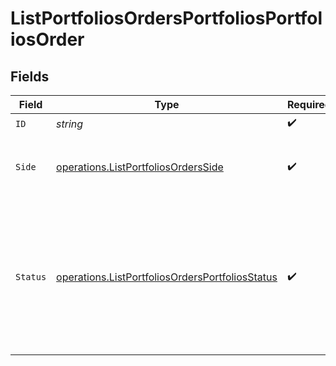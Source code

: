 # ListPortfoliosOrdersPortfoliosPortfoliosOrder


## Fields

| Field                                                                                                                     | Type                                                                                                                      | Required                                                                                                                  | Description                                                                                                               |
| ------------------------------------------------------------------------------------------------------------------------- | ------------------------------------------------------------------------------------------------------------------------- | ------------------------------------------------------------------------------------------------------------------------- | ------------------------------------------------------------------------------------------------------------------------- |
| `ID`                                                                                                                      | *string*                                                                                                                  | :heavy_check_mark:                                                                                                        | N/A                                                                                                                       |
| `Side`                                                                                                                    | [operations.ListPortfoliosOrdersSide](../../../pkg/models/operations/listportfoliosordersside.md)                         | :heavy_check_mark:                                                                                                        | Side of the portfolio order.<br/>* BUY - <br/>* SELL -                                                                    |
| `Status`                                                                                                                  | [operations.ListPortfoliosOrdersPortfoliosStatus](../../../pkg/models/operations/listportfoliosordersportfoliosstatus.md) | :heavy_check_mark:                                                                                                        | The execution status of the order.<br/>* NEW - <br/>* PROCESSING - <br/>* FILLED - <br/>* CANCELLED -                     |